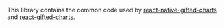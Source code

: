 This library contains the common code used by [react-native-gifted-charts](https://www.npmjs.com/package/react-native-gifted-charts) and [react-gifted-charts](https://www.npmjs.com/package/react-gifted-charts).
